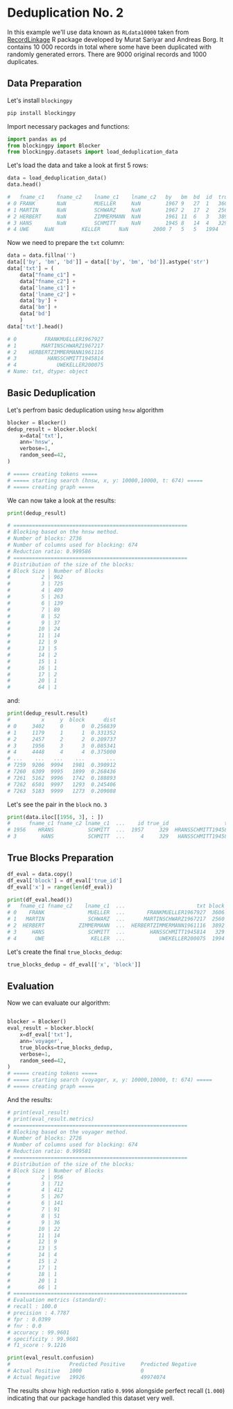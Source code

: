 # Deduplication No. 2

In this example we'll use data known as `RLdata10000` taken from [RecordLinkage](https://cran.r-project.org/package=RecordLinkage) R package developed by Murat Sariyar
and Andreas Borg. It contains 10 000 records in total where some have been duplicated with randomly generated errors. There are 9000 original records and 1000 duplicates.

## Data Preparation

Let's install `blockingpy`

```bash
pip install blockingpy
```

Import necessary packages and functions:

```python
import pandas as pd
from blockingpy import Blocker
from blockingpy.datasets import load_deduplication_data
```

Let's load the data and take a look at first 5 rows:

```python
data = load_deduplication_data()
data.head()

# 	fname_c1	fname_c2	lname_c1	lname_c2   by	bm	bd	id  true_id
# 0	FRANK	    NaN	        MUELLER	    NaN	       1967	9	27	1	3606
# 1	MARTIN	    NaN	        SCHWARZ	    NaN	       1967	2	17	2	2560
# 2	HERBERT	    NaN	        ZIMMERMANN  NaN	       1961	11	6	3	3892
# 3	HANS	    NaN	        SCHMITT	    NaN	       1945	8	14	4	329
# 4	UWE	    NaN	        KELLER	    NaN	       2000	7	5	5	1994
```

Now we need to prepare the `txt` column:

```python
data = data.fillna('')
data[['by', 'bm', 'bd']] = data[['by', 'bm', 'bd']].astype('str')
data['txt'] = (
    data["fname_c1"] +
    data["fname_c2"] +
    data['lname_c1'] +
    data['lname_c2'] +
    data['by'] +
    data['bm'] +
    data['bd']
    )   
data['txt'].head()

# 0         FRANKMUELLER1967927
# 1        MARTINSCHWARZ1967217
# 2    HERBERTZIMMERMANN1961116
# 3          HANSSCHMITT1945814
# 4             UWEKELLER200075
# Name: txt, dtype: object
```

## Basic Deduplication

Let's perfrom basic deduplication using `hnsw` algorithm

```python
blocker = Blocker()
dedup_result = blocker.block(
    x=data['txt'],
    ann='hnsw',
    verbose=1,
    random_seed=42,
)

# ===== creating tokens =====
# ===== starting search (hnsw, x, y: 10000,10000, t: 674) =====
# ===== creating graph =====
```

We can now take a look at the results: 

```python
print(dedup_result)

# ========================================================
# Blocking based on the hnsw method.
# Number of blocks: 2736
# Number of columns used for blocking: 674
# Reduction ratio: 0.999586
# ========================================================
# Distribution of the size of the blocks:
# Block Size | Number of Blocks
#          2 | 962            
#          3 | 725            
#          4 | 409            
#          5 | 263            
#          6 | 139            
#          7 | 89             
#          8 | 52             
#          9 | 37             
#         10 | 24             
#         11 | 14             
#         12 | 9              
#         13 | 5              
#         14 | 2              
#         15 | 1              
#         16 | 1              
#         17 | 2              
#         20 | 1              
#         64 | 1   
```

and:

```python
print(dedup_result.result)
#          x     y  block      dist
# 0     3402     0      0  0.256839
# 1     1179     1      1  0.331352
# 2     2457     2      2  0.209737
# 3     1956     3      3  0.085341
# 4     4448     4      4  0.375000
# ...    ...   ...    ...       ...
# 7259  9206  9994   1981  0.390912
# 7260  6309  9995   1899  0.268436
# 7261  5162  9996   1742  0.188893
# 7262  6501  9997   1293  0.245406
# 7263  5183  9999   1273  0.209088
```

Let's see the pair in the `block` no. `3`

```python
print(data.iloc[[1956, 3], : ])
#      fname_c1 fname_c2 lname_c1  ...    id true_id                  txt
# 1956    HRANS           SCHMITT  ...  1957     329  HRANSSCHMITT1945814
# 3        HANS           SCHMITT  ...     4     329   HANSSCHMITT1945814
```

## True Blocks Preparation

```python
df_eval = data.copy()
df_eval['block'] = df_eval['true_id']
df_eval['x'] = range(len(df_eval))
```

```python
print(df_eval.head())
#   fname_c1 fname_c2    lname_c1  ...                       txt block  x
# 0    FRANK              MUELLER  ...       FRANKMUELLER1967927  3606  0
# 1   MARTIN              SCHWARZ  ...      MARTINSCHWARZ1967217  2560  1
# 2  HERBERT           ZIMMERMANN  ...  HERBERTZIMMERMANN1961116  3892  2
# 3     HANS              SCHMITT  ...        HANSSCHMITT1945814   329  3
# 4      UWE               KELLER  ...           UWEKELLER200075  1994  4
```

Let's create the final `true_blocks_dedup`:

```python
true_blocks_dedup = df_eval[['x', 'block']]
```

## Evaluation

Now we can evaluate our algorithm:

```python

blocker = Blocker()
eval_result = blocker.block(
    x=df_eval['txt'], 
    ann='voyager',
    true_blocks=true_blocks_dedup, 
    verbose=1, 
    random_seed=42,
)
# ===== creating tokens =====
# ===== starting search (voyager, x, y: 10000,10000, t: 674) =====
# ===== creating graph =====
```
And the results:

```python
# print(eval_result)
# print(eval_result.metrics)
# ========================================================
# Blocking based on the voyager method.
# Number of blocks: 2726
# Number of columns used for blocking: 674
# Reduction ratio: 0.999581
# ========================================================
# Distribution of the size of the blocks:
# Block Size | Number of Blocks
#          2 | 956            
#          3 | 712            
#          4 | 412            
#          5 | 267            
#          6 | 141            
#          7 | 91             
#          8 | 51             
#          9 | 36             
#         10 | 22             
#         11 | 14             
#         12 | 9              
#         13 | 5              
#         14 | 4              
#         15 | 2              
#         17 | 1              
#         18 | 1              
#         20 | 1              
#         66 | 1              
# ========================================================
# Evaluation metrics (standard):
# recall : 100.0
# precision : 4.7787
# fpr : 0.0399
# fnr : 0.0
# accuracy : 99.9601
# specificity : 99.9601
# f1_score : 9.1216
```

```python
print(eval_result.confusion)
# 	                Predicted Positive     Predicted Negative
# Actual Positive	1000	               0
# Actual Negative	19926	               49974074
```

The results show high reduction ratio `0.9996` alongside perfect recall (`1.000`) indicating that our package handled this dataset very well.